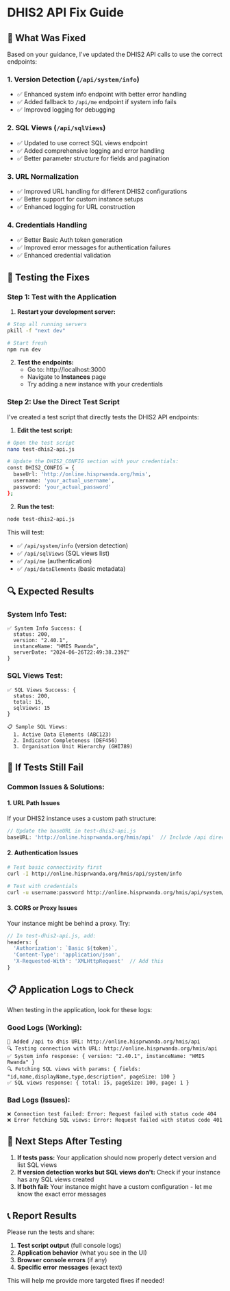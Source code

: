 # DHIS2 API Fix Guide

## 🔧 **What Was Fixed**

Based on your guidance, I've updated the DHIS2 API calls to use the correct endpoints:

### **1. Version Detection (`/api/system/info`)**
- ✅ Enhanced system info endpoint with better error handling
- ✅ Added fallback to `/api/me` endpoint if system info fails
- ✅ Improved logging for debugging

### **2. SQL Views (`/api/sqlViews`)**
- ✅ Updated to use correct SQL views endpoint
- ✅ Added comprehensive logging and error handling
- ✅ Better parameter structure for fields and pagination

### **3. URL Normalization**
- ✅ Improved URL handling for different DHIS2 configurations
- ✅ Better support for custom instance setups
- ✅ Enhanced logging for URL construction

### **4. Credentials Handling**
- ✅ Better Basic Auth token generation
- ✅ Improved error messages for authentication failures
- ✅ Enhanced credential validation

## 🧪 **Testing the Fixes**

### **Step 1: Test with the Application**

1. **Restart your development server:**
```bash
# Stop all running servers
pkill -f "next dev"

# Start fresh
npm run dev
```

2. **Test the endpoints:**
   - Go to: http://localhost:3000
   - Navigate to **Instances** page
   - Try adding a new instance with your credentials

### **Step 2: Use the Direct Test Script**

I've created a test script that directly tests the DHIS2 API endpoints:

1. **Edit the test script:**
```bash
# Open the test script
nano test-dhis2-api.js

# Update the DHIS2_CONFIG section with your credentials:
const DHIS2_CONFIG = {
  baseUrl: 'http://online.hisprwanda.org/hmis',
  username: 'your_actual_username',
  password: 'your_actual_password'
};
```

2. **Run the test:**
```bash
node test-dhis2-api.js
```

This will test:
- ✅ `/api/system/info` (version detection)
- ✅ `/api/sqlViews` (SQL views list)
- ✅ `/api/me` (authentication)
- ✅ `/api/dataElements` (basic metadata)

## 🔍 **Expected Results**

### **System Info Test:**
```
✅ System Info Success: {
  status: 200,
  version: "2.40.1",
  instanceName: "HMIS Rwanda",
  serverDate: "2024-06-26T22:49:38.239Z"
}
```

### **SQL Views Test:**
```
✅ SQL Views Success: {
  status: 200,
  total: 15,
  sqlViews: 15
}

📋 Sample SQL Views:
  1. Active Data Elements (ABC123)
  2. Indicator Completeness (DEF456)
  3. Organisation Unit Hierarchy (GHI789)
```

## 🚨 **If Tests Still Fail**

### **Common Issues & Solutions:**

#### **1. URL Path Issues**
If your DHIS2 instance uses a custom path structure:

```javascript
// Update the baseURL in test-dhis2-api.js
baseURL: 'http://online.hisprwanda.org/hmis/api'  // Include /api directly
```

#### **2. Authentication Issues**
```bash
# Test basic connectivity first
curl -I http://online.hisprwanda.org/hmis/api/system/info

# Test with credentials
curl -u username:password http://online.hisprwanda.org/hmis/api/system/info
```

#### **3. CORS or Proxy Issues**
Your instance might be behind a proxy. Try:
```javascript
// In test-dhis2-api.js, add:
headers: {
  'Authorization': `Basic ${token}`,
  'Content-Type': 'application/json',
  'X-Requested-With': 'XMLHttpRequest'  // Add this
}
```

## 📋 **Application Logs to Check**

When testing in the application, look for these logs:

### **Good Logs (Working):**
```
🔗 Added /api to dhis URL: http://online.hisprwanda.org/hmis/api
🔍 Testing connection with URL: http://online.hisprwanda.org/hmis/api
✅ System info response: { version: "2.40.1", instanceName: "HMIS Rwanda" }
🔍 Fetching SQL views with params: { fields: "id,name,displayName,type,description", pageSize: 100 }
✅ SQL views response: { total: 15, pageSize: 100, page: 1 }
```

### **Bad Logs (Issues):**
```
❌ Connection test failed: Error: Request failed with status code 404
❌ Error fetching SQL views: Error: Request failed with status code 401
```

## 🎯 **Next Steps After Testing**

1. **If tests pass:** Your application should now properly detect version and list SQL views
2. **If version detection works but SQL views don't:** Check if your instance has any SQL views created
3. **If both fail:** Your instance might have a custom configuration - let me know the exact error messages

## 📞 **Report Results**

Please run the tests and share:
1. **Test script output** (full console logs)
2. **Application behavior** (what you see in the UI)
3. **Browser console errors** (if any)
4. **Specific error messages** (exact text)

This will help me provide more targeted fixes if needed! 